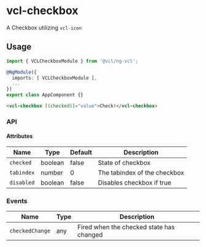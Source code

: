 # vcl-checkbox

A Checkbox utilizing `vcl-icon`

## Usage

```typescript
import { VCLCheckboxModule } from '@vcl/ng-vcl';

@NgModule({
  imports: [ VCLCheckboxModule ],
  ...
})
export class AppComponent {}
```

```html
<vcl-checkbox [(checked)]="value">Check!</vcl-checkbox>
```

### API

#### Attributes

| Name       | Type    | Default | Description                  |
| ---------- | ------- | ------- | ---------------------------- |
| `checked`  | boolean | false   | State of checkbox            |
| `tabindex` | number  | 0       | The tabindex of the checkbox |
| `disabled` | boolean | false   | Disables checkbox if true    |

### Events

| Name            | Type | Description                              |
| --------------- | ---- | ---------------------------------------- |
| `checkedChange` | any  | Fired when the checked state has changed |
